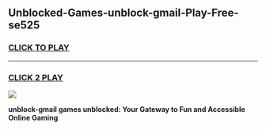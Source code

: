 
## Unblocked-Games-unblock-gmail-Play-Free-se525
<h3>
<a href="https://premium76.site?title=unblock-gmail&ref=18A1">CLICK TO PLAY</a></h3>
<hr>

<h3>
<a href="https://premium76.site?title=unblock-gmail&ref=18A1">CLICK 2 PLAY</a>
  
</h3>

<a href="https://premium76.site?title=unblock-gmail&ref=18A1"><img src="https://clearcache.store/games.png"></a>


**unblock-gmail games unblocked: Your Gateway to Fun and Accessible Online Gaming**
